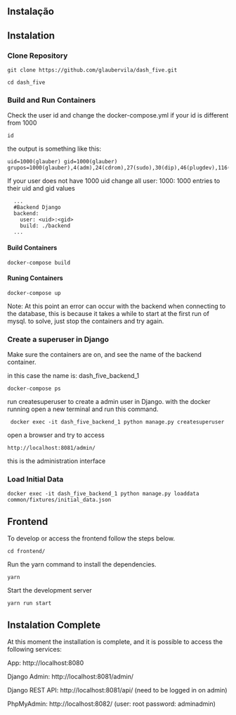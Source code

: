 

## Instalação 

## Instalation
### Clone Repository
```
git clone https://github.com/glaubervila/dash_five.git
```

```
cd dash_five
```

### Build and Run Containers 

Check the user id and change the docker-compose.yml if your id is different from 1000

```
id
```
the output is something like this:
```
uid=1000(glauber) gid=1000(glauber) grupos=1000(glauber),4(adm),24(cdrom),27(sudo),30(dip),46(plugdev),116(lpadmin),126(sambashare),999(docker)
```

If your user does not have 1000 uid change all user: 1000: 1000 entries to their uid and gid values

```
  ... 
  #Backend Django
  backend:
    user: <uid>:<gid>
    build: ./backend
  ...

```

#### Build Containers 
```
docker-compose build
```

#### Runing Containers
```
docker-compose up
```

Note: At this point an error can occur with the backend when connecting to the database, this is because it takes a while to start at the first run of mysql. to solve, just stop the containers and try again.

### Create a superuser in Django
Make sure the containers are on, and see the name of the backend container.

in this case the name is: dash_five_backend_1
```
docker-compose ps
```


run createsuperuser to create a admin user in Django.
with the docker running open a new terminal and run this command.
```
 docker exec -it dash_five_backend_1 python manage.py createsuperuser
```

open a browser and try to access 
```
http://localhost:8081/admin/
```
this is the administration interface

### Load Initial Data
```
docker exec -it dash_five_backend_1 python manage.py loaddata common/fixtures/initial_data.json
```

## Frontend
To develop or access the frontend follow the steps below.

```
cd frontend/
```
Run the yarn command to install the dependencies.
```
yarn
```
Start the development server
```
yarn run start
```

## Instalation Complete
At this moment the installation is complete, and it is possible to access the following services:

App: http://localhost:8080

Django Admin: http://localhost:8081/admin/

Django REST API: http://localhost:8081/api/    (need to be logged in on admin)

PhpMyAdmin: http://localhost:8082/ (user: root password: adminadmin)

